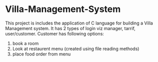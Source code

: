 # Villa-Management-System

This project is includes the application of C language for building a Villa Management system.
It has 2 types of login viz manager, tarrif, user/customer.
Customer has following options: 
1. book a room
2. Look at restaurent menu (created using file reading methods)
3. place food order from menu
